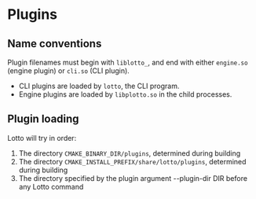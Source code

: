 # Plugins

## Name conventions

Plugin filenames must begin with `liblotto_`, and end with either `engine.so`
(engine plugin) or `cli.so` (CLI plugin).

- CLI plugins are loaded by `lotto`, the CLI program.
- Engine plugins are loaded by `libplotto.so` in the child processes.

## Plugin loading

Lotto will try in order:

1. The directory `CMAKE_BINARY_DIR/plugins`, determined during building
2. The directory `CMAKE_INSTALL_PREFIX/share/lotto/plugins`, determined during
   building
3. The directory specified by the plugin argument --plugin-dir DIR before any
   Lotto command
